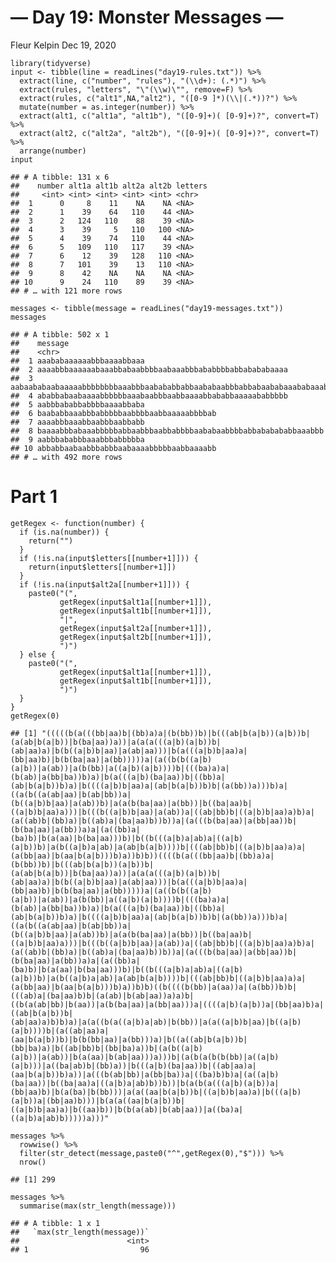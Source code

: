 — Day 19: Monster Messages —
================
Fleur Kelpin
Dec 19, 2020

    library(tidyverse)
    input <- tibble(line = readLines("day19-rules.txt")) %>%
      extract(line, c("number", "rules"), "(\\d+): (.*)") %>%
      extract(rules, "letters", "\"(\\w)\"", remove=F) %>%
      extract(rules, c("alt1",NA,"alt2"), "([0-9 ]*)(\\|(.*))?") %>%
      mutate(number = as.integer(number)) %>%
      extract(alt1, c("alt1a", "alt1b"), "([0-9]+)( [0-9]+)?", convert=T) %>%
      extract(alt2, c("alt2a", "alt2b"), "([0-9]+)( [0-9]+)?", convert=T) %>%
      arrange(number)
    input

    ## # A tibble: 131 x 6
    ##    number alt1a alt1b alt2a alt2b letters
    ##     <int> <int> <int> <int> <int> <chr>  
    ##  1      0     8    11    NA    NA <NA>   
    ##  2      1    39    64   110    44 <NA>   
    ##  3      2   124   110    88    39 <NA>   
    ##  4      3    39     5   110   100 <NA>   
    ##  5      4    39    74   110    44 <NA>   
    ##  6      5   109   110   117    39 <NA>   
    ##  7      6    12    39   128   110 <NA>   
    ##  8      7   101    39    13   110 <NA>   
    ##  9      8    42    NA    NA    NA <NA>   
    ## 10      9    24   110    89    39 <NA>   
    ## # … with 121 more rows

    messages <- tibble(message = readLines("day19-messages.txt"))
    messages

    ## # A tibble: 502 x 1
    ##    message                                                                      
    ##    <chr>                                                                        
    ##  1 aaababaaaaaabbbaaaabbaaa                                                     
    ##  2 aaaabbbaaaaaabaaabbabaabbbbaabaaabbbababbbbabbabababaaaa                     
    ##  3 aabaababaabaaaaabbbbbbbbaaabbbaabababbabbaababaabbbabbabaababaaababaaabaaaab…
    ##  4 ababbabaabaaaabbbbbbaaabaabbbaabbaaaabbababbaaaaababbbbb                     
    ##  5 aabbbababbabbbbaaaabbaba                                                     
    ##  6 baababbaaabbbabbbbbaabbbbaabbaaaaabbbbab                                     
    ##  7 aaaabbbaaabbaabbbaabbabb                                                     
    ##  8 baaaabbbabaaabbbbbabbaabbbaabbabbbbaababaabbbbabbababababbaaabbb             
    ##  9 aabbbababbbaaabbbabbbbba                                                     
    ## 10 abbabbaabaabbbabbbaabaaaabbbbbaabbaaaabb                                     
    ## # … with 492 more rows

# Part 1

    getRegex <- function(number) {
      if (is.na(number)) {
        return("")
      }
      if (!is.na(input$letters[[number+1]])) {
        return(input$letters[[number+1]])
      }
      if (!is.na(input$alt2a[[number+1]])) {
        paste0("(",
               getRegex(input$alt1a[[number+1]]),
               getRegex(input$alt1b[[number+1]]),
               "|",
               getRegex(input$alt2a[[number+1]]),
               getRegex(input$alt2b[[number+1]]),
               ")")
      } else {
        paste0("(",
               getRegex(input$alt1a[[number+1]]),
               getRegex(input$alt1b[[number+1]]),
               ")")
      }
    }
    getRegex(0)

    ## [1] "(((((b(a(((bb|aa)b|(bb)a)a|(b(bb))b)|b(((ab|b(a|b))(a|b))b|(a(ab|b(a|b))|b(ba|aa))a))|a(a(a(((a|b)(a|b))b|(ab|aa)a)|b(b((a|b)b|aa)|a(ab|aa)))|b(a(((a|b)b|aa)a|(bb|aa)b)|b(b(ba|aa)|a(bb)))))a|(a((b(b((a|b)(a|b))|a(ab))|a(b(bb)|a((a|b)(a|b))))b|(((ba)a)a|(b(ab)|a(bb|ba))b)a)|b(a(((a|b)(ba|aa))b|((bb)a|(ab|b(a|b))b)a)|b((((a|b)b|aa)a|(ab|b(a|b))b)b|(a(bb))a)))b)a|((a(b((a(ab|aa)|b(ab|bb))a|(b((a|b)b|aa)|a(ab))b)|a(a(b(ba|aa)|a(bb))|b((ba|aa)b|((a|b)b|aa)a)))|b(((b((a|b)b|aa)|a(ab))a|((ab|bb)b|((a|b)b|aa)a)b)a|(a((ab)b|(bb)a)|b((ab)a|(ba|aa)b))b))a|(a(((b(ba|aa)|a(bb|aa))b|(b(ba|aa)|a(bb))a)a|(a((bb)a|(ba)b)|b(a(aa)|b(ba|aa)))b)|b((b(((a|b)a|ab)a|((a|b)(a|b))b)|a(b((a|b)a|ab)|a(ab|b(a|b))))b|(((ab|bb)b|((a|b)b|aa)a)a|(a(bb|aa)|b(aa|b(a|b)))b)a))b)b))((((b(a(((bb|aa)b|(bb)a)a|(b(bb))b)|b(((ab|b(a|b))(a|b))b|(a(ab|b(a|b))|b(ba|aa))a))|a(a(a(((a|b)(a|b))b|(ab|aa)a)|b(b((a|b)b|aa)|a(ab|aa)))|b(a(((a|b)b|aa)a|(bb|aa)b)|b(b(ba|aa)|a(bb)))))a|(a((b(b((a|b)(a|b))|a(ab))|a(b(bb)|a((a|b)(a|b))))b|(((ba)a)a|(b(ab)|a(bb|ba))b)a)|b(a(((a|b)(ba|aa))b|((bb)a|(ab|b(a|b))b)a)|b((((a|b)b|aa)a|(ab|b(a|b))b)b|(a(bb))a)))b)a|((a(b((a(ab|aa)|b(ab|bb))a|(b((a|b)b|aa)|a(ab))b)|a(a(b(ba|aa)|a(bb))|b((ba|aa)b|((a|b)b|aa)a)))|b(((b((a|b)b|aa)|a(ab))a|((ab|bb)b|((a|b)b|aa)a)b)a|(a((ab)b|(bb)a)|b((ab)a|(ba|aa)b))b))a|(a(((b(ba|aa)|a(bb|aa))b|(b(ba|aa)|a(bb))a)a|(a((bb)a|(ba)b)|b(a(aa)|b(ba|aa)))b)|b((b(((a|b)a|ab)a|((a|b)(a|b))b)|a(b((a|b)a|ab)|a(ab|b(a|b))))b|(((ab|bb)b|((a|b)b|aa)a)a|(a(bb|aa)|b(aa|b(a|b)))b)a))b)b)((b((((b(bb)|a(aa))a|(a(bb))b)b|(((ab)a|(ba|aa)b)b|(a(ab)|b(ab|aa))a)a)b|((b(a(ab|bb)|b(aa))|a(b(ba|aa)|a(bb|aa)))a|((((a|b)(a|b))a|(bb|aa)b)a|((ab|b(a|b))b|(ab|aa)a)b)b)a)|a(a((b(a((a|b)a|ab)|b(bb))|a(a((a|b)b|aa)|b((a|b)(a|b))))b|(a((ab|aa)a|(aa|b(a|b))b)|b(b(bb|aa)|a(bb)))a)|b((a((ab|b(a|b))b|(bb|ba)a)|b((ab|bb)b|(bb|ba)a))b|(a(b((a|b)(a|b))|a(ab))|b(a(aa)|b(ab|aa)))a)))b|(a(b(a(b(b(bb)|a((a|b)(a|b)))|a((ba|ab)b|(bb)a))|b(((a|b)(ba|aa))b|((ab|aa)a|(aa|b(a|b))b)a))|a(((b(ab|bb)|a(bb|ba))a|((ba)b)b)a|(a((a|b)(ba|aa))|b((ba|aa)a|((a|b)a|ab)b))b))|b(a(b(a(((a|b)(a|b))a|(bb|aa)b)|b(a(ba)|b(bb)))|a(a((aa|b(a|b))b|((a|b)b|aa)a)|b(((a|b)(a|b))a|(bb|aa)b)))|b(a(a((aa|b(a|b))b|((a|b)b|aa)a)|b((aa)b))|b(b(a(ab)|b(ab|aa))|a((ba)a|((a|b)a|ab)b)))))a)))"

    messages %>%
      rowwise() %>%
      filter(str_detect(message,paste0("^",getRegex(0),"$"))) %>%
      nrow()

    ## [1] 299

    messages %>%
      summarise(max(str_length(message)))

    ## # A tibble: 1 x 1
    ##   `max(str_length(message))`
    ##                        <int>
    ## 1                         96
